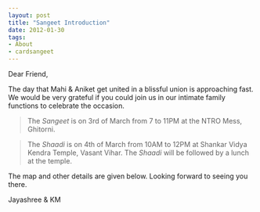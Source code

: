 ```yaml
---
layout: post
title: "Sangeet Introduction"
date: 2012-01-30
tags: 
- About
- cardsangeet
---
```


Dear Friend,

The day that Mahi & Aniket get united in a blissful union is approaching fast. We would be very grateful if you could join us in our intimate family functions to celebrate the occasion. 

> The *Sangeet* is on 3rd of March from 7 to 11PM at the NTRO Mess, Ghitorni. 

> The *Shaadi* is on 4th of March from 10AM to 12PM at Shankar Vidya Kendra Temple, Vasant Vihar. The *Shaadi* will be followed by a lunch at the temple.

The map and other details are given below. Looking forward to seeing you there.

<!-- We do hope you have also the Invitation for the wedding reception.  -->

Jayashree & KM

<!-- <p align="center">
  <img src="https://mahiwedsaniket.github.io/pictures/manda2.jpg"><br>
</p> -->


<!-- <p align="center">
<a target="_blank" href="http://www.aniket.co.uk/">
  <img src="https://mahiwedsaniket.github.io/pictures/manda2.jpg"><br>
  </a>
</p> -->